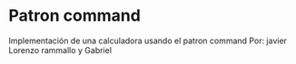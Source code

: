 # Patron command 
Implementación de una calculadora usando el patron command 
Por: javier Lorenzo rammallo y Gabriel 

